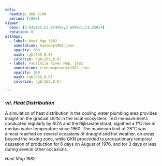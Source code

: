 ```yaml
---
meta:
  heading: GKN 2100
  period: [1982]
viewer:
  bbox: [5.625155,51.874956,5.699021,51.92054]
  rotation: 0
allmaps:
  - label: Heat Map 1982
    annotation: heatmap1982.json
    opacity: 100
    mask: rgb(255,0,0)
    colorize: rgb(255,0,0)
  - label: Facsimile River Map, 1982
    annotation: rivermapremake1982.json
    opacity: 100
    mask: rgb(255,0,0)
    colorize: rgb(255,0,0)

---
```


### _vii.    Heat Distribution_

A simulation of heat distribution in the cooling water plumbing area provides insight on the gradual shifts in the local ecosystem. Test measurements conducted regularly by RIZA and the Rijkswaterstraat, signified a 1°C rise in median water temperature since 1960. The maximum limit of 28°C was almost reached on several occasions of draught and hot weather, on areas beyond the mixing zone, while GKN proceeded to precautionary temporal cessation of production for 6 days on August of 1976, and for 3 days or less during several other occasions.



_Heat Map 1982_
